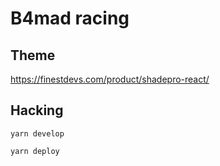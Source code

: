 # B4mad racing

## Theme

https://finestdevs.com/product/shadepro-react/

## Hacking

```
yarn develop
```

```
yarn deploy
```
